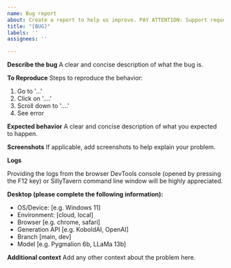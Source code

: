 ```yaml
---
name: Bug report
about: Create a report to help us improve. PAY ATTENTION: Support requests for extenal programs (reverse proxies, 3rd party servers, other peoples' forks) will be refused!
title: "[BUG]"
labels: ''
assignees: ''

---
```


**Describe the bug**
A clear and concise description of what the bug is.

**To Reproduce**
Steps to reproduce the behavior:
1. Go to '...'
2. Click on '....'
3. Scroll down to '....'
4. See error

**Expected behavior**
A clear and concise description of what you expected to happen.

**Screenshots**
If applicable, add screenshots to help explain your problem.

**Logs**

Providing the logs from the browser DevTools console (opened by pressing the F12 key) or SillyTavern command line window will be highly appreciated.

**Desktop (please complete the following information):**
 - OS/Device: [e.g. Windows 11]
 - Environment: [cloud, local]
 - Browser [e.g. chrome, safari]
 - Generation API [e.g. KoboldAI, OpenAI] 
 - Branch [main, dev]
 - Model [e.g. Pygmalion 6b, LLaMa 13b]

**Additional context**
Add any other context about the problem here.
